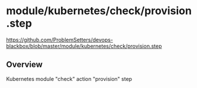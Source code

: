 # module/kubernetes/check/provision.step

https://github.com/ProblemSetters/devops-blackbox/blob/master/module/kubernetes/check/provision.step

## Overview

Kubernetes module "check" action "provision" step


